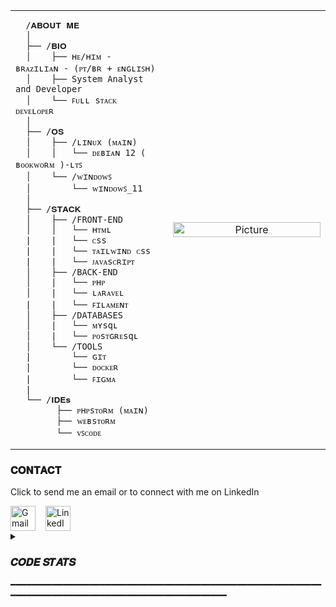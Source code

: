 <table style="width: 100%; table-layout: fixed;">
  <tr>
    <td style="width: 50%; vertical-align: top; padding-right: 16px;">
      
      /𝐀𝐁𝐎𝐔𝐓 𝐌𝐄
      │
      ├── /𝐁𝐈𝐎
      │    ├── ʜᴇ/ʜɪᴍ - ʙʀᴀᴢɪʟɪᴀɴ - (ᴘᴛ/ʙʀ + ᴇɴɢʟɪꜱʜ)
      │    ├── System Analyst and Developer
      │    └── ꜰᴜʟʟ sᴛᴀᴄᴋ ᴅᴇᴠᴇʟᴏᴘᴇʀ
      │
      ├── /𝐎𝐒
      │    ├── /ʟɪɴᴜx (ᴍᴀɪɴ)
      │    │   └── ᴅᴇʙɪᴀɴ 12 ( ʙᴏᴏᴋᴡᴏʀᴍ )-ʟᴛꜱ
      │    └── /ᴡɪɴᴅᴏᴡꜱ
      │        └── ᴡɪɴᴅᴏᴡꜱ_𝟣𝟣
      │        
      ├── /𝐒𝐓𝐀𝐂𝐊
      │    ├── /FRONT-END
      │    │   └── ʜᴛᴍʟ
      |    |   └── ᴄss
      |    |   └── ᴛᴀɪʟᴡɪɴᴅ ᴄss
      |    |   └── ᴊᴀᴠᴀsᴄʀɪᴘᴛ
      │    ├── /BACK-END
      │    |   └── ᴘʜᴘ
      │    |   └── ʟᴀʀᴀᴠᴇʟ
      |    |   └── ꜰɪʟᴀᴍᴇɴᴛ
      │    ├── /DATABASES
      │    |   └── ᴍʏsqʟ
      │    |   └── ᴘᴏsᴛɢʀᴇsqʟ
      │    └── /TOOLS
      |        └── ɢɪᴛ
      |        └── ᴅᴏᴄᴋᴇʀ
      |        └── ꜰɪɢᴍᴀ
      |
      └── /𝐈𝐃𝐄𝐬
            ├── ᴘʜᴘsᴛᴏʀᴍ (ᴍᴀɪɴ)
            ├── ᴡᴇʙsᴛᴏʀᴍ
            └── ᴠꜱᴄᴏᴅᴇ
  </td>

   
  <td style="width: 50%; text-align: center;">
      <img src="https://github.com/user-attachments/assets/c7b522b2-2739-4015-b4a5-bed8e09247d6" alt="Picture" style="width: 100%;">
    </td>
  </tr>
</table>

<h3>𝐂𝐎𝐍𝐓𝐀𝐂𝐓</h3>
<p >Click to send me an email or to connect with me on LinkedIn</p>
<div style="display: flex; gap: 16px;">
  <a href="mailto:devrpablo@gmail.com">
    <img src="https://img.shields.io/badge/Gmail-D14836?style=for-the-badge&logo=gmail&logoColor=white" widht="40px" height="40px" alt="Gmail Badge">
  </a>
  <a href="https://www.linkedin.com/in/ruan-pablo-da-silva-diniz" target="_blank">
    <img src="https://img.shields.io/badge/LinkedIn-0077B5?style=for-the-badge&logo=linkedin&logoColor=white" widht="40px" height="40px" alt="LinkedIn Badge">
  </a>
</div>


<details>
<summary><h3>𝑪𝑶𝑫𝑬 𝑺𝑻𝑨𝑻𝑺</h3> ━━━━━━━━━━━━━━━━━━━━━━━━━━━━━━━━━━━━━━━━━━━━━━━━━━━━━━━━━━━━━━━━━━━━━━━━━━━━━━━━━━━━━━━━━━━━━━━━━━━━</summary>
<br>
<div style="display: flex; align-items: flex-start;">
  <img width="55%" height="200px" src="https://github-readme-stats.vercel.app/api?username=rugalbless&show_icons=true&theme=graywhite" />
  <img width="30%" height="195px" src="https://github-readme-stats.vercel.app/api/top-langs/?username=rugalbless&layout=compact" alt="stats graph" />
</div>
<br>
</details>


                                                                                                          
                                                                                                          

